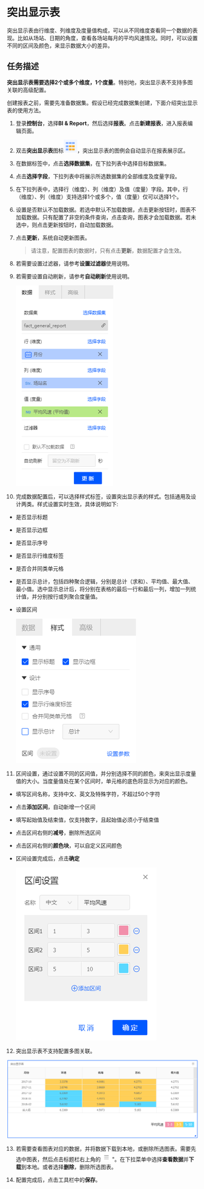 # 突出显示表

突出显示表由行维度、列维度及度量值构成，可以从不同维度查看同一个数据的表现。比如从场站、日期的角度，查看各场站每月的平均风速情况。同时，可以设置不同的区间及颜色，来显示数据大小的差异。

## 任务描述

**突出显示表需要选择2个或多个维度，1个度量**。特别地，突出显示表不支持多图关联的高级配置。

创建报表之前，需要先准备数据集。假设已经完成数据集创建，下面介绍突出显示表的使用方法。

1. 登录**控制台**，选择**BI & Report**，然后选择**报表**。点击**新建报表**，进入报表编辑页面。

2. 双击**突出显示表**图标![highlighttable_icon](../media/highlighttable_icon.png)，突出显示表的图例会自动显示在报表展示区。

3. 在数据标签中，点击**选择数据集**，在下拉列表中选择目标数据集。

4. 点击**选择字段**，下拉列表中将展示所选数据集的全部维度及度量字段。

5. 在下拉列表中，选择行（维度）、列（维度）及值（度量）字段。其中，行（维度）、列（维度）支持选择1个或多个，值（度量）仅可以选择1个。

6. 设置是否默认不加载数据。若选中默认不加载数据，点击更新按钮时，图表不加载数据。只有配置了非空的条件查询，点击查询，图表才会加载数据。若未选中，则点击更新按钮时，自动加载数据。

7. 点击**更新**，系统自动更新图表。

   > 请注意，配置图表的数据时，只有点击**更新**，数据配置才会生效。

8. 若需要设置过滤器，请参考**设置过滤器**使用说明。

9. 若需要设置自动刷新，请参考**自动刷新**使用说明。

   ![highlighttable_data](../media/highlighttable_data.png)

10. 完成数据配置后，可以选择样式标签，设置突出显示表的样式。包括通用及设计两类。样式设置实时生效，具体说明如下:

  - 是否显示标题

  - 是否显示边框

  - 是否显示序号

  - 是否显示行维度标签

  - 是否合并同类单元格

  - 是否显示总计，包括四种聚合逻辑，分别是总计（求和）、平均值、最大值、最小值。选中显示总计后，将分别在表格的最后一行和最后一列，增加一列统计值，并分别按行或列聚合度量值。

  - 设置区间

    ![highlighttable_style](../media/highlighttable_style.png)

11. 区间设置，通过设置不同的区间值，并分别选择不同的颜色，来突出显示度量值的大小。当度量值处在某个区间时，单元格的底色将显示为对应的颜色。

   - 填写区间名称，支持中文、英文及特殊字符，不超过50个字符

   - 点击**添加区间**，自动新增一个区间

   - 填写起始值及结束值，仅支持数字，且起始值必须小于结束值

   - 点击区间右侧的**减号**，删除所选区间

   - 点击区间右侧的**颜色块**，可以自定义区间颜色

   - 区间设置完成后，点击**确定**

     ![highlighttable_range](../media/highlighttable_range.png)

12. 突出显示表不支持配置多图关联。

   ![highlighttable_legend](../media/highlighttable_legend.png)

13. 若需要查看图表对应的数据，并将数据下载到本地，或删除所选图表。需要先选中图表，然后点击标题栏右上角的![chart_spread](../media/chart_spread.png)"。在下拉菜单中选择**查看数据**并**下载**到本地。或者选择**删除**，删除所选图表。

14. 配置完成后，点击工具栏中的**保存**。
